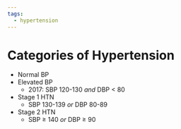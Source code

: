 ```yaml
---
tags:
  - hypertension
---
```


# Categories of Hypertension

- Normal BP
- Elevated BP
	- 2017: SBP 120-130 *and* DBP < 80
- Stage 1 HTN
	- SBP 130-139 *or* DBP 80-89
- Stage 2 HTN
	- SBP ≥ 140 *or* DBP ≥ 90